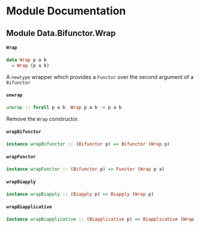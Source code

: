 # Module Documentation

## Module Data.Bifunctor.Wrap

#### `Wrap`

``` purescript
data Wrap p a b
  = Wrap (p a b)
```

A `newtype` wrapper which provides a `Functor` over the second argument of
a `Bifunctor`

#### `unwrap`

``` purescript
unwrap :: forall p a b. Wrap p a b -> p a b
```

Remove the `Wrap` constructor.

#### `wrapBifunctor`

``` purescript
instance wrapBifunctor :: (Bifunctor p) => Bifunctor (Wrap p)
```


#### `wrapFunctor`

``` purescript
instance wrapFunctor :: (Bifunctor p) => Functor (Wrap p a)
```


#### `wrapBiapply`

``` purescript
instance wrapBiapply :: (Biapply p) => Biapply (Wrap p)
```


#### `wrapBiapplicative`

``` purescript
instance wrapBiapplicative :: (Biapplicative p) => Biapplicative (Wrap p)
```




